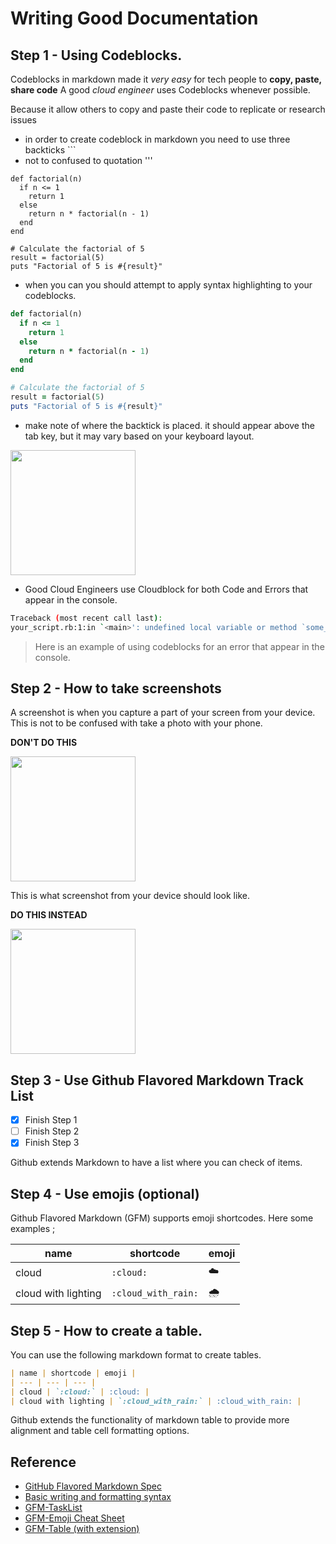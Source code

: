 # Writing Good Documentation

## **Step 1 - Using Codeblocks.**

Codeblocks in markdown made it *very easy* for tech people to **copy, paste, share code**
A good _cloud engineer_ uses Codeblocks whenever possible. 

Because it allow others to copy and paste their code to replicate or research issues


- in order to create codeblock in markdown you need to use three backticks ```
- not to confused to quotation '''

```
def factorial(n)
  if n <= 1
    return 1
  else
    return n * factorial(n - 1)
  end
end

# Calculate the factorial of 5
result = factorial(5)
puts "Factorial of 5 is #{result}"
```

- when you can you should attempt to apply syntax highlighting to your codeblocks.

``` ruby
def factorial(n)
  if n <= 1
    return 1
  else
    return n * factorial(n - 1)
  end
end

# Calculate the factorial of 5
result = factorial(5)
puts "Factorial of 5 is #{result}"
```

- make note of where the backtick is placed. 
it should appear above the tab key, but it may vary based on your keyboard layout.
<img width="200px" src="https://github.com/ilhamuttaqin/github-docs-example/assets/109239266/796ceb0b-5107-416c-9048-2718adab3f47" /> 


- Good Cloud Engineers use Cloudblock for both Code and Errors that appear in the console. 

```bash
Traceback (most recent call last):
your_script.rb:1:in `<main>': undefined local variable or method `some_value' for main:Object (NameError)
```
> Here is an example of using codeblocks for an error that appear in the console.


## Step 2 - How to take screenshots
A screenshot is when you capture a part of your screen from your device. 
This is not to be confused with take a photo with your phone. 

**DON'T DO THIS**

<img width="200px" src="https://github.com/ilhamuttaqin/github-docs-example/assets/109239266/01f86fac-10b8-4767-8d7b-1331ba944035"/> 

This is what screenshot from your device should look like.

**DO THIS INSTEAD**

<img width="200px" src="https://github.com/ilhamuttaqin/github-docs-example/assets/109239266/450d0353-c709-41ee-81b6-2bb455316352"/> 


## Step 3 - Use Github Flavored Markdown Track List

- [x] Finish Step 1
- [ ] Finish Step 2
- [x] Finish Step 3
      
Github extends Markdown to have a list where you can check of items.

## Step 4 - Use emojis (optional)

Github Flavored Markdown (GFM) supports emoji shortcodes.
Here some examples ;

| name | shortcode | emoji |
| --- | --- | --- |
| cloud | `:cloud:` | :cloud: |
| cloud with lighting | `:cloud_with_rain:` | :cloud_with_rain: |


## Step 5 - How to create a table.

You can use the following markdown format to create tables.

```markdown
| name | shortcode | emoji |
| --- | --- | --- |
| cloud | `:cloud:` | :cloud: |
| cloud with lighting | `:cloud_with_rain:` | :cloud_with_rain: |
```

Github extends the functionality of markdown table to provide more alignment and table cell formatting options. 

## Reference
- [GitHub Flavored Markdown Spec](https://github.github.com/gfm/)
- [Basic writing and formatting syntax](https://docs.github.com/en/get-started/writing-on-github/getting-started-with-writing-and-formatting-on-github/basic-writing-and-formatting-syntax#images)
- [GFM-TaskList](https://docs.github.com/en/get-started/writing-on-github/getting-started-with-writing-and-formatting-on-github/basic-writing-and-formatting-syntax#task-lists)
- [GFM-Emoji Cheat Sheet](https://github.com/ikatyang/emoji-cheat-sheet)
- [GFM-Table (with extension)](https://github.github.com/gfm/#tables-extension-)

